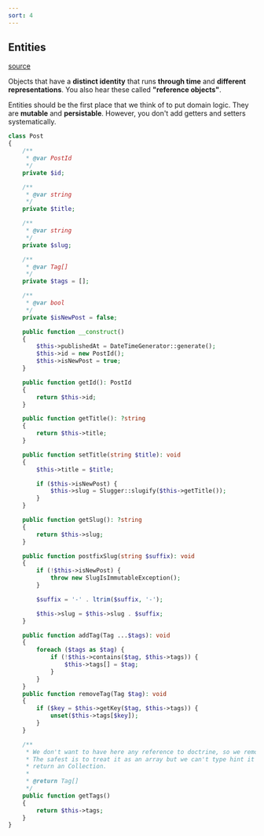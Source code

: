 ```yaml
---
sort: 4
---
```


## Entities

[source](https://khalilstemmler.com/articles/typescript-domain-driven-design/entities/)

Objects that have a **distinct identity** that runs **through time** and **different representations**. You also hear these called **"reference objects"**.

Entities should be the first place that we think of to put domain logic.
They are **mutable** and **persistable**. However, you don't add getters and setters systematically.


```php
class Post
{
    /**
     * @var PostId
     */
    private $id;

    /**
     * @var string
     */
    private $title;

    /**
     * @var string
     */
    private $slug;

    /**
     * @var Tag[]
     */
    private $tags = [];

    /**
     * @var bool
     */
    private $isNewPost = false;

    public function __construct()
    {
        $this->publishedAt = DateTimeGenerator::generate();
        $this->id = new PostId();
        $this->isNewPost = true;
    }

    public function getId(): PostId
    {
        return $this->id;
    }

    public function getTitle(): ?string
    {
        return $this->title;
    }

    public function setTitle(string $title): void
    {
        $this->title = $title;

        if ($this->isNewPost) {
            $this->slug = Slugger::slugify($this->getTitle());
        }
    }

    public function getSlug(): ?string
    {
        return $this->slug;
    }

    public function postfixSlug(string $suffix): void
    {
        if (!$this->isNewPost) {
            throw new SlugIsImmutableException();
        }

        $suffix = '-' . ltrim($suffix, '-');

        $this->slug = $this->slug . $suffix;
    }

    public function addTag(Tag ...$tags): void
    {
        foreach ($tags as $tag) {
            if (!$this->contains($tag, $this->tags)) {
                $this->tags[] = $tag;
            }
        }
    }
    public function removeTag(Tag $tag): void
    {
        if ($key = $this->getKey($tag, $this->tags)) {
            unset($this->tags[$key]);
        }
    }

    /**
     * We don't want to have here any reference to doctrine, so we remove the Collection type hint from everywhere.
     * The safest is to treat it as an array but we can't type hint it with 'array' because we might actually
     * return an Collection.
     *
     * @return Tag[]
     */
    public function getTags()
    {
        return $this->tags;
    }
}
```

